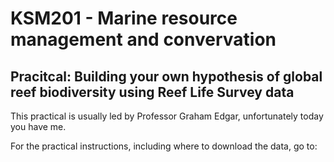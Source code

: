 # KSM201 - Marine resource management and convervation
## Pracitcal: Building your own hypothesis of global reef biodiversity using Reef Life Survey data


This practical is usually led by Professor Graham Edgar, unfortunately today you have me. 

For the practical instructions, including where to download the data, go to:


